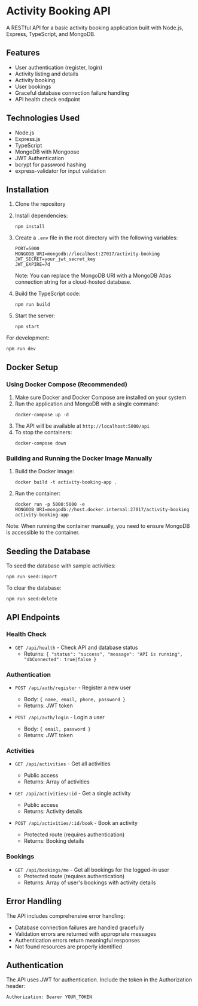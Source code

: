 # Activity Booking API

A RESTful API for a basic activity booking application built with Node.js, Express, TypeScript, and MongoDB.

## Features

- User authentication (register, login)
- Activity listing and details
- Activity booking
- User bookings
- Graceful database connection failure handling
- API health check endpoint

## Technologies Used

- Node.js
- Express.js
- TypeScript
- MongoDB with Mongoose
- JWT Authentication
- bcrypt for password hashing
- express-validator for input validation

## Installation

1. Clone the repository
2. Install dependencies:
   ```
   npm install
   ```
3. Create a `.env` file in the root directory with the following variables:
   ```
   PORT=5000
   MONGODB_URI=mongodb://localhost:27017/activity-booking
   JWT_SECRET=your_jwt_secret_key
   JWT_EXPIRE=7d
   ```
   
   Note: You can replace the MongoDB URI with a MongoDB Atlas connection string for a cloud-hosted database.

4. Build the TypeScript code:
   ```
   npm run build
   ```
5. Start the server:
   ```
   npm start
   ```

For development:
```
npm run dev
```

## Docker Setup

### Using Docker Compose (Recommended)

1. Make sure Docker and Docker Compose are installed on your system
2. Run the application and MongoDB with a single command:
   ```
   docker-compose up -d
   ```
3. The API will be available at `http://localhost:5000/api`
4. To stop the containers:
   ```
   docker-compose down
   ```

### Building and Running the Docker Image Manually

1. Build the Docker image:
   ```
   docker build -t activity-booking-app .
   ```
2. Run the container:
   ```
   docker run -p 5000:5000 -e MONGODB_URI=mongodb://host.docker.internal:27017/activity-booking activity-booking-app
   ```

Note: When running the container manually, you need to ensure MongoDB is accessible to the container.

## Seeding the Database

To seed the database with sample activities:
```
npm run seed:import
```

To clear the database:
```
npm run seed:delete
```

## API Endpoints

### Health Check

- `GET /api/health` - Check API and database status
  - Returns: `{ "status": "success", "message": "API is running", "dbConnected": true|false }`

### Authentication

- `POST /api/auth/register` - Register a new user
  - Body: `{ name, email, phone, password }`
  - Returns: JWT token

- `POST /api/auth/login` - Login a user
  - Body: `{ email, password }`
  - Returns: JWT token

### Activities

- `GET /api/activities` - Get all activities
  - Public access
  - Returns: Array of activities

- `GET /api/activities/:id` - Get a single activity
  - Public access
  - Returns: Activity details

- `POST /api/activities/:id/book` - Book an activity
  - Protected route (requires authentication)
  - Returns: Booking details

### Bookings

- `GET /api/bookings/me` - Get all bookings for the logged-in user
  - Protected route (requires authentication)
  - Returns: Array of user's bookings with activity details

## Error Handling

The API includes comprehensive error handling:

- Database connection failures are handled gracefully
- Validation errors are returned with appropriate messages
- Authentication errors return meaningful responses
- Not found resources are properly identified

## Authentication

The API uses JWT for authentication. Include the token in the Authorization header:

```
Authorization: Bearer YOUR_TOKEN
``` 